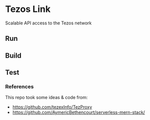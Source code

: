 # Tezos Link

Scalable API access to the Tezos network

## Run

## Build

## Test

### References

This repo took some ideas & code from:
- https://github.com/tezexInfo/TezProxy
- https://github.com/AymericBethencourt/serverless-mern-stack/
